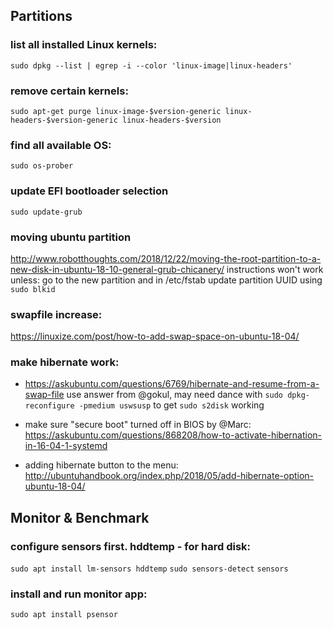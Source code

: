 ## Partitions

### list all installed Linux kernels:
```sudo dpkg --list | egrep -i --color 'linux-image|linux-headers'```

### remove certain kernels:
```sudo apt-get purge linux-image-$version-generic linux-headers-$version-generic linux-headers-$version```

### find all available OS:
```sudo os-prober```

### update EFI bootloader selection
```sudo update-grub```

### moving ubuntu partition
http://www.robotthoughts.com/2018/12/22/moving-the-root-partition-to-a-new-disk-in-ubuntu-18-10-general-grub-chicanery/
instructions won't work unless: go to the new partition and in /etc/fstab update partition UUID using ```sudo blkid```

### swapfile increase:
https://linuxize.com/post/how-to-add-swap-space-on-ubuntu-18-04/

### make hibernate work:
* https://askubuntu.com/questions/6769/hibernate-and-resume-from-a-swap-file
use answer from @gokul, may need dance with ```sudo dpkg-reconfigure -pmedium uswsusp``` 
to get ```sudo s2disk``` working

* make sure "secure boot" turned off in BIOS by @Marc:
https://askubuntu.com/questions/868208/how-to-activate-hibernation-in-16-04-1-systemd

* adding hibernate button to the menu:
http://ubuntuhandbook.org/index.php/2018/05/add-hibernate-option-ubuntu-18-04/

## Monitor & Benchmark

### configure sensors first. hddtemp - for hard disk:
```sudo apt install lm-sensors hddtemp```
```sudo sensors-detect```
```sensors```

### install and run monitor app:
```sudo apt install psensor```
